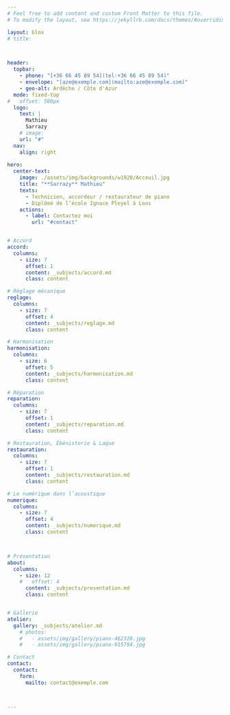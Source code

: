 ```yaml
---
# Feel free to add content and custom Front Matter to this file.
# To modify the layout, see https://jekyllrb.com/docs/themes/#overriding-theme-defaults

layout: blox
# title: 



header:
  topbar:
    - phone: "[+36 66 45 89 54](tel:+36 66 45 89 54)"
    - envelope: "[aze@exemple.com](mailto:aze@exemple.com)"
    - geo-alt: Ardèche / Côte d'Azur
  mode: fixed-top
#   offset: 500px
  logo:
    text: |
      Mathieu  
      Sarrazy
    # image: 
    url: "#"
  nav:
    align: right
  
hero:
  center-text:
    image: ./assets/img/backgrounds/w1920/Acceuil.jpg
    title: "**Sarrazy** Mathieu"
    texts:
      - Technicien, accordeur / restaurateur de piano
      - Diplômé de l’école Ignace Pleyel à Loos
    actions:
      - label: Contactez moi
        url: "#contact"  


# Accord
accord:
  columns:
    - size: 7
      offset: 1
      content: _subjects/accord.md
      class: content

# Réglage mécanique
reglage:
  columns:
    - size: 7
      offset: 4
      content: _subjects/reglage.md
      class: content

# Harmonisation
harmonisation:
  columns:
    - size: 6
      offset: 5
      content: _subjects/harmonisation.md
      class: content

# Réparation
reparation:
  columns:
    - size: 7
      offset: 1
      content: _subjects/reparation.md
      class: content

# Restauration, Ébénisterie & Laque
restauration:
  columns:
    - size: 7
      offset: 1
      content: _subjects/restauration.md
      class: content

# Le numérique dans l’acoustique
numerique:
  columns:
    - size: 7
      offset: 4
      content: _subjects/numerique.md
      class: content



# Présentation
about:
  columns:
    - size: 12
    #   offset: 4
      content: _subjects/presentation.md
      class: content


# Gallerie
atelier:
  gallery: _subjects/atelier.md
    # photos:
    #   - assets/img/gallery/piano-462320.jpg
    #   - assets/img/gallery/piano-915784.jpg

# Contact
contact:
  contact:
    form:
      mailto: contact@exemple.com



---
```

